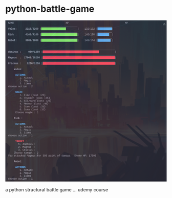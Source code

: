 # python-battle-game

![alt text](https://github.com/Boukymen/python-battle-game/blob/master/img/img-game.png)


a python structural battle game ... udemy course
